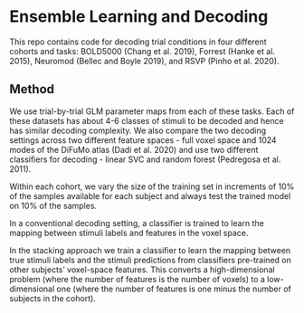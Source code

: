 # Ensemble Learning and Decoding

This repo contains code for decoding trial conditions in four different cohorts and tasks: BOLD5000 (Chang et al. 2019), Forrest (Hanke et al. 2015), Neuromod (Bellec and Boyle 2019), and RSVP (Pinho et al. 2020).

## Method

We use trial-by-trial GLM parameter maps from each of these tasks. Each of these datasets has about 4-6 classes of stimuli to be decoded and hence has similar decoding complexity. We also compare the two decoding settings across two different feature spaces - full voxel space and 1024 modes of the DiFuMo atlas (Dadi et al. 2020) and use two different classifiers for decoding - linear SVC and random forest (Pedregosa et al. 2011).

Within each cohort, we vary the size of the training set in increments of 10% of the samples available for each subject and always test the trained model on 10% of the samples.

In a conventional decoding setting, a classifier is trained to learn the mapping between stimuli labels and features in the voxel space. 

In the stacking approach we train a classifier to learn the mapping between true stimuli labels and the stimuli predictions from classifiers pre-trained on other subjects’ voxel-space features. This converts a high-dimensional problem (where the number of features is the number of voxels) to a low-dimensional one (where the number of features is one minus the number of subjects in the cohort).